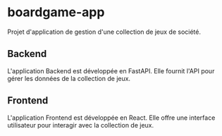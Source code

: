 # boardgame-app

Projet d'application de gestion d'une collection de jeux de société.

## Backend

L'application Backend est développée en FastAPI. Elle fournit l'API pour gérer les données de la collection de jeux.

## Frontend

L'application Frontend est développée en React. Elle offre une interface utilisateur pour interagir avec la collection de jeux.